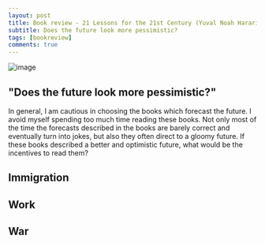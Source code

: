 ```yaml
---
layout: post
title: Book review - 21 Lessons for the 21st Century (Yuval Noah Harari)
subtitle: Does the future look more pessimistic?
tags: [bookreview]
comments: true
---
```


![image](https://user-images.githubusercontent.com/10500805/192606894-cd56169d-f89f-40fb-b9b4-8a96d660e3bc.png)

## "Does the future look more pessimistic?"

In general, I am cautious in choosing the books which forecast the future. I avoid myself spending too much time reading these books. Not only most of the time the forecasts described in the books are barely correct and eventually turn into jokes, but also they often direct to a gloomy future. If these books described a better and optimistic future, what would be the incentives to read them?

## Immigration

## Work

## War
